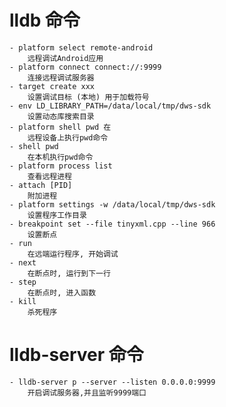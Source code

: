 # lldb 命令
	- platform select remote-android
		远程调试Android应用
	- platform connect connect://:9999
		连接远程调试服务器
	- target create xxx
		设置调试目标 (本地) 用于加载符号
	- env LD_LIBRARY_PATH=/data/local/tmp/dws-sdk
		设置动态库搜索目录
	- platform shell pwd 在
		远程设备上执行pwd命令
	- shell pwd
		在本机执行pwd命令
	- platform process list
		查看远程进程
	- attach [PID]
		附加进程
	- platform settings -w /data/local/tmp/dws-sdk
		设置程序工作目录
	- breakpoint set --file tinyxml.cpp --line 966
		设置断点
	- run
		在远端运行程序, 开始调试
	- next
		在断点时, 运行到下一行
	- step
		在断点时, 进入函数
	- kill
		杀死程序
		
# lldb-server 命令
	- lldb-server p --server --listen 0.0.0.0:9999
		开启调试服务器,并且监听9999端口
		
